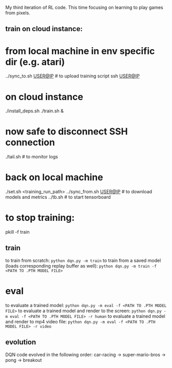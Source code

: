 My third iteration of RL code.  This time focusing on learning to play games from pixels.

## train on cloud instance:
# from local machine in env specific dir (e.g. atari)
../sync_to.sh <USER@IP>  # to upload training script
ssh <USER@IP>
# on cloud instance
./install_deps.sh
./train.sh &
# now safe to disconnect SSH connection
./tail.sh  # to monitor logs
# back on local machine
./set.sh <training_run_path>
../sync_from.sh <USER@IP>  # to download models and metrics
../tb.sh  # to start tensorboard
# to stop training:
pkill -f train



## train
to train from scratch: `python dqn.py -m train`
to train from a saved model (loads corresponding replay buffer as well): `python dqn.py -m train -f <PATH TO .PTH MODEL FILE>`

# eval
to evaluate a trained model: `python dqn.py -m eval -f <PATH TO .PTH MODEL FILE>`
to evaluate a trained model and render to the screen: `python dqn.py -m eval -f <PATH TO .PTH MODEL FILE> -r human`
to evaluate a trained model and render to mp4 video file: `python dqn.py -m eval -f <PATH TO .PTH MODEL FILE> -r video`


## evolution
DQN code evolved in the following order: car-racing -> super-mario-bros -> pong -> breakout